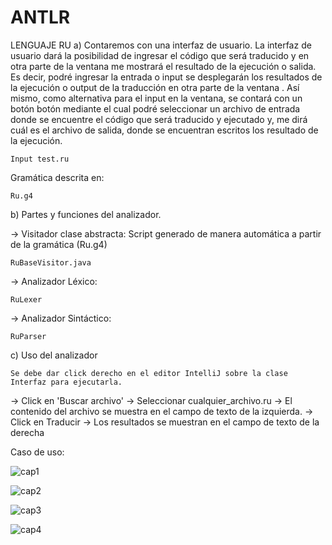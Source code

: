 # ANTLR
LENGUAJE RU
a) Contaremos con una interfaz de usuario. La interfaz de usuario dará la
posibilidad de ingresar el código que será traducido y en otra parte de
la ventana me mostrará el resultado de la ejecución o salida. Es decir,
podré ingresar la entrada o input se desplegarán los resultados de la
ejecución o output de la traducción en otra parte de la ventana . Así
mismo, como alternativa para el input en la ventana, se contará con un
botón botón mediante el cual podré seleccionar un archivo de entrada
donde se encuentre el código que será traducido y ejecutado y, me dirá
cuál es el archivo de salida, donde se encuentran escritos los resultado de
la ejecución.

    Input test.ru

Gramática descrita en:

    Ru.g4
    
b) Partes y funciones del analizador.

-> Visitador clase abstracta: Script generado de manera automática a partir de la gramática (Ru.g4)

    RuBaseVisitor.java

-> Analizador Léxico:  

    RuLexer
    
-> Analizador Sintáctico:  

    RuParser

c) Uso del analizador

    Se debe dar click derecho en el editor IntelliJ sobre la clase Interfaz para ejecutarla. 
    
-> Click en 'Buscar archivo'
  -> Seleccionar cualquier_archivo.ru
    -> El contenido del archivo se muestra en el campo de texto de la izquierda.
      -> Click en Traducir
        -> Los resultados se muestran en el campo de texto de la derecha
 
 Caso de uso:
 
![cap1](https://user-images.githubusercontent.com/72325257/169454450-527a8b26-24c6-420c-9226-197d4f55c17e.png)

![cap2](https://user-images.githubusercontent.com/72325257/169454597-7b62a021-c94c-446c-bf78-d0b4a6464d30.png)

![cap3](https://user-images.githubusercontent.com/72325257/169454625-171920da-4698-4328-9666-c867a35a4bd4.png)

![cap4](https://user-images.githubusercontent.com/72325257/169454644-43b8e2ac-be9b-4d47-b410-4a0c91f61cb0.png)
